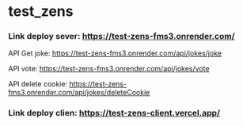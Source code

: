 # test_zens


### Link deploy sever: https://test-zens-fms3.onrender.com/
API Get joke: https://test-zens-fms3.onrender.com/api/jokes/joke

API vote: https://test-zens-fms3.onrender.com/api/jokes/vote

API delete cookie: https://test-zens-fms3.onrender.com/api/jokes/deleteCookie

### Link deploy clien: https://test-zens-client.vercel.app/
